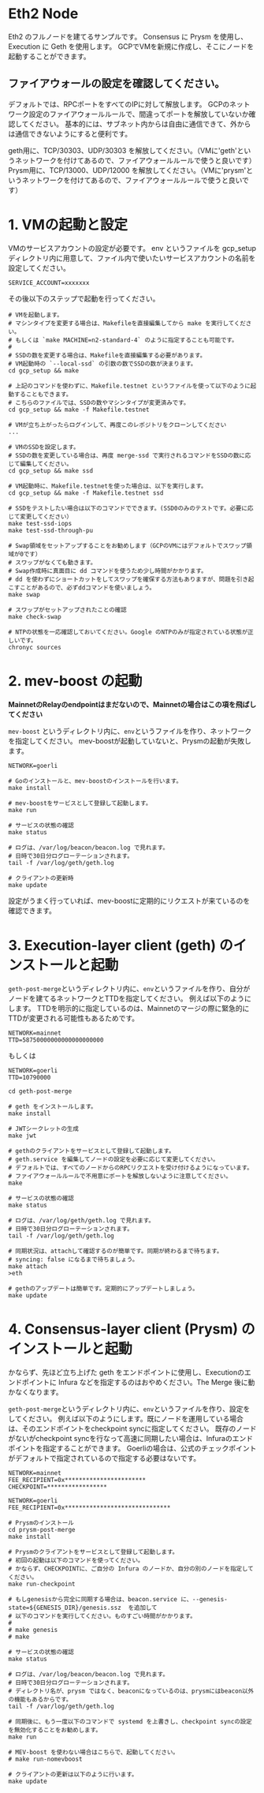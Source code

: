 # Eth2 Node
Eth2 のフルノードを建てるサンプルです。
Consensus に Prysm を使用し、Execution に Geth を使用します。
GCPでVMを新規に作成し、そこにノードを起動することができます。

## ファイアウォールの設定を確認してください。
デフォルトでは、RPCポートをすべてのIPに対して解放します。
GCPのネットワーク設定のファイアウォールルールで、間違ってポートを解放していないか確認してください。
基本的には、サブネット内からは自由に通信できて、外からは通信できないようにすると便利です。

geth用に、TCP/30303、UDP/30303 を解放してください。（VMに'geth'というネットワークを付けてあるので、ファイアウォールルールで使うと良いです）
Prysm用に、TCP/13000、UDP/12000 を解放してください。（VMに'prysm'というネットワークを付けてあるので、ファイアウォールルールで使うと良いです）

# 1. VMの起動と設定
VMのサービスアカウントの設定が必要です。
env というファイルを gcp_setup ディレクトリ内に用意して、ファイル内で使いたいサービスアカウントの名前を設定してください。

```shell
SERVICE_ACCOUNT=xxxxxxx
```

その後以下のステップで起動を行ってください。

```shell
# VMを起動します。
# マシンタイプを変更する場合は、Makefileを直接編集してから make を実行してください。
# もしくは `make MACHINE=n2-standard-4` のように指定することも可能です。
# 
# SSDの数を変更する場合は、Makefileを直接編集する必要があります。
# VM起動時の `--local-ssd` の引数の数でSSDの数が決まります。
cd gcp_setup && make

# 上記のコマンドを使わずに、Makefile.testnet というファイルを使って以下のように起動することもできます。
# こちらのファイルでは、SSDの数やマシンタイプが変更済みです。
cd gcp_setup && make -f Makefile.testnet

# VMが立ち上がったらログインして、再度このレポジトリをクローンしてください
...

# VMのSSDを設定します。
# SSDの数を変更している場合は、再度 merge-ssd で実行されるコマンドをSSDの数に応じて編集してください。
cd gcp_setup && make ssd

# VM起動時に、Makefile.testnetを使った場合は、以下を実行します。
cd gcp_setup && make -f Makefile.testnet ssd

# SSDをテストしたい場合は以下のコマンドでできます。(SSD0のみのテストです。必要に応じて変更してください）
make test-ssd-iops
make test-ssd-through-pu

# Swap領域をセットアップすることをお勧めします（GCPのVMにはデフォルトでスワップ領域が0です）
# スワップがなくても動きます。
# Swap作成時に真面目に dd コマンドを使うため少し時間がかかります。
# dd を使わずにショートカットをしてスワップを確保する方法もありますが、問題を引き起こすことがあるので、必ずddコマンドを使いましょう。
make swap

# スワップがセットアップされたことの確認
make check-swap

# NTPの状態を一応確認しておいてください。Google のNTPのみが指定されている状態が正しいです。
chronyc sources
```

# 2. mev-boost の起動
**MainnetのRelayのendpointはまだないので、Mainnetの場合はこの項を飛ばしてください**

`mev-boost` というディレクトリ内に、`env`というファイルを作り、ネットワークを指定してください。
mev-boostが起動していないと、Prysmの起動が失敗します。

```shell
NETWORK=goerli
```

```shell
# Goのインストールと、mev-boostのインストールを行います。
make install

# mev-boostをサービスとして登録して起動します。
make run

# サービスの状態の確認
make status

# ログは、/var/log/beacon/beacon.log で見れます。
# 日時で30日分ログローテーションされます。
tail -f /var/log/geth/geth.log

# クライアントの更新時
make update
```

設定がうまく行っていれば、mev-boostに定期的にリクエストが来ているのを確認できます。

# 3. Execution-layer client (geth) のインストールと起動
`geth-post-merge`というディレクトリ内に、`env`というファイルを作り、自分がノードを建てるネットワークとTTDを指定してください。
例えば以下のようにします。
TTDを明示的に指定しているのは、Mainnetのマージの際に緊急的にTTDが変更される可能性もあるためです。

```shell
NETWORK=mainnet
TTD=58750000000000000000000
```
もしくは
```shell
NETWORK=goerli
TTD=10790000
```

```shell
cd geth-post-merge

# geth をインストールします。
make install

# JWTシークレットの生成
make jwt

# gethのクライアントをサービスとして登録して起動します。
# geth.service を編集してノードの設定を必要に応じて変更してください。
# デフォルトでは、すべてのノードからのRPCリクエストを受け付けるようになっています。
# ファイアウォールルールで不用意にポートを解放しないように注意してください。
make

# サービスの状態の確認
make status

# ログは、/var/log/geth/geth.log で見れます。
# 日時で30日分ログローテーションされます。
tail -f /var/log/geth/geth.log

# 同期状況は、attachして確認するのが簡単です。同期が終わるまで待ちます。
# syncing: false になるまで待ちましょう。
make attach
>eth

# gethのアップデートは簡単です。定期的にアップデートしましょう。
make update
```

# 4. Consensus-layer client (Prysm) のインストールと起動
かならず、先ほど立ち上げた geth をエンドポイントに使用し、Executionのエンドポイントに Infura などを指定するのはおやめください。The Merge 後に動かなくなります。

`geth-post-merge`というディレクトリ内に、`env`というファイルを作り、設定をしてください。
例えば以下のようにします。既にノードを運用している場合は、そのエンドポイントをcheckpoint syncに指定してください。
既存のノードがないがcheckpoint syncを行なって高速に同期したい場合は、Infuraのエンドポイントを指定することができます。
Goerliの場合は、公式のチェックポイントがデフォルトで指定されているので指定する必要はないです。

```shell
NETWORK=mainnet
FEE_RECIPIENT=0x***********************
CHECKPOINT=*****************
```

```shell
NETWORK=goerli
FEE_RECIPIENT=0x******************************
```

```shell
# Prysmのインストール
cd prysm-post-merge
make install

# Prysmのクライアントをサービスとして登録して起動します。
# 初回の起動は以下のコマンドを使ってください。
# かならず、CHECKPOINTに、ご自分の Infura のノードか、自分の別のノードを指定してください。
make run-checkpoint

# もしgenesisから完全に同期する場合は、beacon.service に、--genesis-state=${GENESIS_DIR}/genesis.ssz  を追加して
# 以下のコマンドを実行してください。ものすごい時間がかかります。
#
# make genesis
# make

# サービスの状態の確認
make status

# ログは、/var/log/beacon/beacon.log で見れます。
# 日時で30日分ログローテーションされます。
# ディレクトリ名が、prysm ではなく、beaconになっているのは、prysmにはbeacon以外の機能もあるからです。
tail -f /var/log/geth/geth.log

# 同期後に、もう一度以下のコマンドで systemd を上書きし、checkpoint syncの設定を無効化することをお勧めします。
make run

# MEV-boost を使わない場合はこちらで、起動してください。
# make run-nomevboost

# クライアントの更新は以下のように行います。
make update

```




